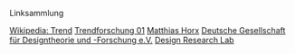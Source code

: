 Linksammlung

[Wikipedia: Trend](http://de.wikipedia.org/wiki/Trend_(Soziologie))
[Trendforschung 01](http://www.zukunftsinstitut.de/trendforschung)
[Matthias Horx](http://www.horx.com)
[Deutsche Gesellschaft für Designtheorie und -Forschung e.V.](http://www.dgtf.de)
[Design Research Lab](http://www.design-research-lab.org)